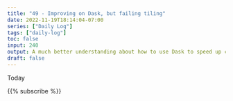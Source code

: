 ```yaml
---
title: "49 - Improving on Dask, but failing tiling"
date: 2022-11-19T18:14:04-07:00
series: ["Daily Log"]
tags: ["daily-log"]
toc: false
input: 240
output: A much better understanding about how to use Dask to speed up compute
draft: false
---
```

Today

{{% subscribe %}}
